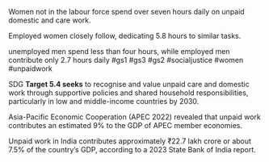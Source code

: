 
Women not in the labour force spend over seven hours daily on unpaid domestic and care work.

Employed women closely follow, dedicating 5.8 hours to similar tasks.

unemployed men spend less than four hours, while employed men contribute only 2.7 hours daily
#gs1 #gs3 #gs2 #socialjustice #women #unpaidwork

SDG **Target 5.4 seeks** to recognise and value unpaid care and domestic work through supportive policies and shared household responsibilities, particularly in low and middle-income countries by 2030.

Asia-Pacific Economic Cooperation (APEC 2022) revealed that unpaid work contributes an estimated 9% to the GDP of APEC member economies.

Unpaid work in India contributes approximately ₹22.7 lakh crore or about 7.5% of the country’s GDP, according to a 2023 State Bank of India report.